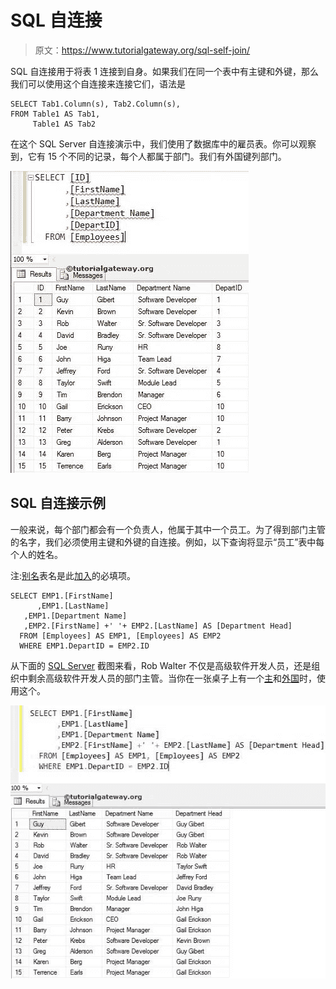 # SQL 自连接

> 原文：<https://www.tutorialgateway.org/sql-self-join/>

SQL 自连接用于将表 1 连接到自身。如果我们在同一个表中有主键和外键，那么我们可以使用这个自连接来连接它们，语法是

```
SELECT Tab1.Column(s), Tab2.Column(s),
FROM Table1 AS Tab1, 
     Table1 AS Tab2
```

在这个 SQL Server 自连接演示中，我们使用了数据库中的雇员表。你可以观察到，它有 15 个不同的记录，每个人都属于部门。我们有外国键列部门。

![SQL SELF JOIN 1](img/9b3e6d1c94383b7bd0dbdd51832fadcd.png)

## SQL 自连接示例

一般来说，每个部门都会有一个负责人，他属于其中一个员工。为了得到部门主管的名字，我们必须使用主键和外键的自连接。例如，以下查询将显示“员工”表中每个人的姓名。

注:[别名](https://www.tutorialgateway.org/sql-alias/)表名是此[加入](https://www.tutorialgateway.org/sql-joins/)的必填项。

```
SELECT EMP1.[FirstName]
      ,EMP1.[LastName]
   ,EMP1.[Department Name]
   ,EMP2.[FirstName] +' '+ EMP2.[LastName] AS [Department Head]
  FROM [Employees] AS EMP1, [Employees] AS EMP2
  WHERE EMP1.DepartID = EMP2.ID
```

从下面的 [SQL Server](https://www.tutorialgateway.org/sql/) 截图来看，Rob Walter 不仅是高级软件开发人员，还是组织中剩余高级软件开发人员的部门主管。当你在一张桌子上有一个[主](https://www.tutorialgateway.org/sql-primary-key/)和[外国](https://www.tutorialgateway.org/sql-foreign-key/)时，使用这个。

![SQL SELF JOIN 2](img/0a2156c3820db87d3f11e3fa2d370bc8.png)
